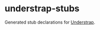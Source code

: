 # understrap-stubs
Generated stub declarations for [Understrap](https://github.com/understrap/understrap).
